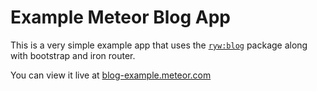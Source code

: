 # Example Meteor Blog App

This is a very simple example app that uses the [`ryw:blog`](https://github.com/Differential/meteor-blog) package along with bootstrap and iron router. 

You can view it live at [blog-example.meteor.com](http://blog-example.meteor.com)

